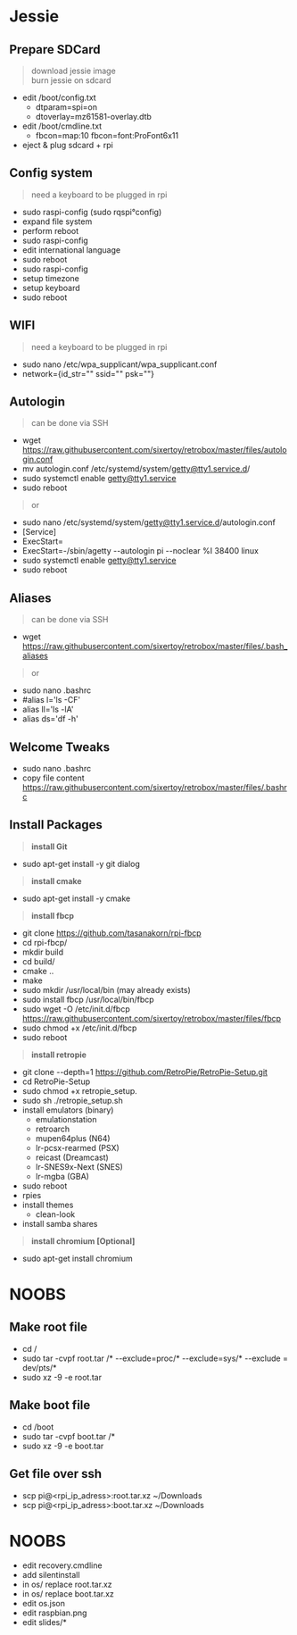 # Jessie

## Prepare SDCard

> download jessie image<br>
> burn jessie on sdcard<br>

- edit /boot/config.txt
  - dtparam=spi=on
  - dtoverlay=mz61581-overlay.dtb
- edit /boot/cmdline.txt
  - fbcon=map:10 fbcon=font:ProFont6x11
- eject & plug sdcard + rpi

## Config system

> need a keyboard to be plugged in rpi

- sudo raspi-config (sudo rqspi°config)
- expand file system
- perform reboot
- sudo raspi-config
- edit international language
- sudo reboot
- sudo raspi-config
- setup timezone
- setup keyboard
- sudo reboot

## WIFI

> need a keyboard to be plugged in rpi

- sudo nano /etc/wpa_supplicant/wpa_supplicant.conf
- network={id_str="" ssid="" psk=""}

## Autologin

> can be done via SSH

- wget https://raw.githubusercontent.com/sixertoy/retrobox/master/files/autologin.conf
- mv autologin.conf /etc/systemd/system/getty@tty1.service.d/
- sudo systemctl enable getty@tty1.service
- sudo reboot

> or

- sudo nano /etc/systemd/system/getty@tty1.service.d/autologin.conf
- [Service]
- ExecStart=
- ExecStart=-/sbin/agetty --autologin pi --noclear %I 38400 linux
- sudo systemctl enable getty@tty1.service
- sudo reboot

## Aliases

> can be done via SSH

- wget https://raw.githubusercontent.com/sixertoy/retrobox/master/files/.bash_aliases

> or

- sudo nano .bashrc
- #alias l='ls -CF'
- alias ll='ls -lA'
- alias ds='df -h'

## Welcome Tweaks

- sudo nano .bashrc
- copy file content https://raw.githubusercontent.com/sixertoy/retrobox/master/files/.bashrc

## Install Packages

> **install Git**
- sudo apt-get install -y git dialog

> **install cmake**
- sudo apt-get install -y cmake

> **install fbcp**
- git clone https://github.com/tasanakorn/rpi-fbcp
- cd rpi-fbcp/
- mkdir build
- cd build/
- cmake ..
- make
- sudo mkdir /usr/local/bin (may already exists)
- sudo install fbcp /usr/local/bin/fbcp
- sudo wget -O /etc/init.d/fbcp https://raw.githubusercontent.com/sixertoy/retrobox/master/files/fbcp
- sudo chmod +x /etc/init.d/fbcp
- sudo reboot

> **install retropie**
- git clone --depth=1 https://github.com/RetroPie/RetroPie-Setup.git
- cd RetroPie-Setup
- sudo chmod +x retropie_setup.
- sudo sh ./retropie_setup.sh
- install emulators (binary)
  - emulationstation
  - retroarch
  - mupen64plus (N64)
  - lr-pcsx-rearmed (PSX)
  - reicast (Dreamcast)
  - lr-SNES9x-Next (SNES)
  - lr-mgba (GBA)
- sudo reboot
- rpies
- install themes
  - clean-look
- install samba shares

> **install chromium [Optional]**
- sudo apt-get install chromium

# NOOBS

## Make root file 

- cd /
- sudo tar -cvpf root.tar /* --exclude=proc/* --exclude=sys/* --exclude = dev/pts/*
- sudo xz  -9  -e  root.tar

## Make boot file 

- cd /boot
- sudo tar -cvpf boot.tar /*
- sudo xz  -9  -e  boot.tar

## Get file over ssh

- scp pi@<rpi_ip_adress>:root.tar.xz ~/Downloads
- scp pi@<rpi_ip_adress>:boot.tar.xz ~/Downloads

# NOOBS

- edit recovery.cmdline
- add silentinstall
- in os/ replace root.tar.xz
- in os/ replace boot.tar.xz
- edit os.json
- edit raspbian.png
- edit slides/*
